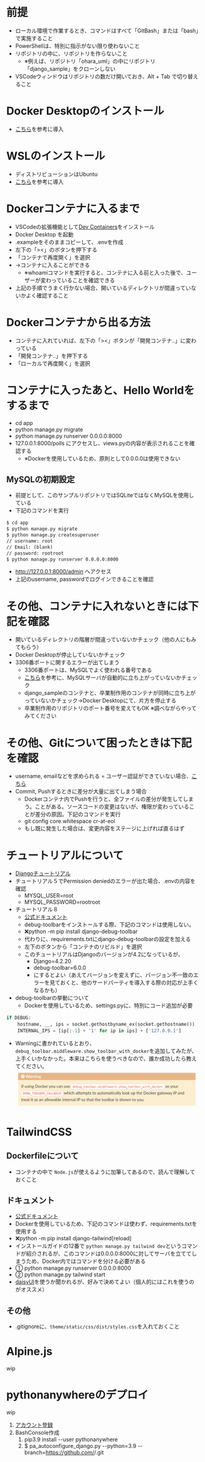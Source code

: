 # 前提
- ローカル環境で作業するとき、コマンドはすべて「GitBash」または「bash」で実施すること
- PowerShellは、特別に指示がない限り使わないこと
- リポジトリの中に、リポジトリを作らないこと
  - ※例えば、リポジトリ「ohara_uml」の中にリポジトリ「django_sample」をクローンしない
- VSCodeウィンドウはリポジトリの数だけ開いておき、Alt + Tab で切り替えること

# Docker Desktopのインストール
- [こちら](https://zenn.dev/upgradetech/articles/8e8b82e9d5c494)を参考に導入

# WSLのインストール
- ディストリビューションはUbuntu
- [こちら](https://zenn.dev/kuuki/articles/windows-ubuntu-insall)を参考に導入

# Dockerコンテナに入るまで
- VSCodeの拡張機能として[Dev Containers](https://marketplace.visualstudio.com/items?itemName=ms-vscode-remote.remote-containers)をインストール
- Docker Desktop を起動
- .exampleをそのままコピーして、.envを作成
- 左下の「><」のボタンを押下する
- 「コンテナで再度開く」を選択
- →コンテナに入ることができる
  - ※whoamiコマンドを実行すると、コンテナに入る前と入った後で、ユーザーが変わっていることを確認できる
- 上記の手順でうまく行かない場合、開いているディレクトリが間違っていないかよく確認すること

# Dockerコンテナから出る方法
- コンテナに入れていれば、左下の「><」ボタンが「開発コンテナ..」に変わっている
- 「開発コンテナ..」を押下する
- 「ローカルで再度開く」を選択

# コンテナに入ったあと、Hello Worldをするまで
- cd app
- python manage.py migrate
- python manage.py runserver 0.0.0.0:8000
- 127.0.0.1:8000/polls にアクセスし、views.pyの内容が表示されることを確認する
  - ※Dockerを使用しているため、原則として0.0.0.0は使用できない

## MySQLの初期設定
- 前提として、このサンプルリポジトリではSQLiteではなくMySQLを使用している
- 下記のコマンドを実行
```
$ cd app
$ python manage.py migrate
$ python manage.py createsuperuser
// username: root
// Email: (blank)
// password: rootroot
$ python manage.py runserver 0.0.0.0:8000
```
- http://127.0.0.1:8000/admin へアクセス
- 上記のusername, passwordでログインできることを確認

# その他、コンテナに入れないときには下記を確認
- 開いているディレクトリの階層が間違っていないかチェック（他の人にもみてもらう）
- Docker Desktopが停止していないかチェック
- 3306番ポートに関するエラーが出てしまう
  - 3306番ポートは、MySQLでよく使われる番号である
  - [こちら](https://qiita.com/Shime_texas/items/03b49cf42fbdaf0e2250)を参考に、MySQLサーバが自動的に立ち上がっていないかチェック
  - django_sampleのコンテナと、卒業制作用のコンテナが同時に立ち上がっていないかチェック→Docker Desktopにて、片方を停止する
  - 卒業制作用のリポジトリのポート番号を変えてもOK ※調べながらやってみてください

# その他、Gitについて困ったときは下記を確認
- username, emailなどを求められる = ユーザー認証ができていない場合、[こちら](https://hirofurukawa.com/check-register-username-mail/)
- Commit, Pushするときに差分が大量に出てしまう場合
  - Dockerコンテナ内でPushを行うと、全ファイルの差分が発生してしまう。ことがある。ソースコードの変更はないが、権限が変わっていることが差分の原因。下記のコマンドを実行
  - git config core.whitespace cr-at-eol
  - もし既に発生した場合は、変更内容をステージに上げれば直るはず

# チュートリアルについて
- [Djangoチュートリアル](https://docs.djangoproject.com/ja/5.2/intro/tutorial01/)
- チュートリアル５でPermission deniedのエラーが出た場合、.envの内容を確認
  - MYSQL_USER=root
  - MYSQL_PASSWORD=rootroot
- チュートリアル８
  - [公式ドキュメント](https://django-debug-toolbar.readthedocs.io/en/latest/installation.html)
  - debug-toolbarをインストールする際、下記のコマンドは使用しない。
  - ❌python -m pip install django-debug-toolbar
  - 代わりに、requirements.txtにdjango-debug-toolbarの設定を加える
  - 左下のボタンから「コンテナのリビルド」を選択
  - このチュートリアルはDjangoのバージョンが4.2になっているが、
    - Django=4.2.20
    - debug-toolbar=6.0.0
    - にするとよい（あえてバージョンを変えずに、バージョン不一致のエラーを見ておくと、他のサードパーティを導入する際の対応が上手くなるかも）
- debug-toolbarの挙動について
  - Dockerを使用しているため、settings.pyに、特別にコード追加が必要
```:settings.py
if DEBUG:
    hostname, __, ips = socket.gethostbyname_ex(socket.gethostname())
    INTERNAL_IPS = [ip[:-1] + '1' for ip in ips] + ['127.0.0.1']
```
- Warningに書かれているとおり、 `debug_toolbar.middleware.show_toolbar_with_docker`を追加してみたが、上手くいかなかった。本来はこちらを使うべきなので、誰か成功したら教えてください。
![alt text](doc/images/debug_toolbar_docker.png)

# TailwindCSS
## Dockerfileについて
- コンテナの中で `Node.js`が使えるように加筆してあるので、読んで理解しておくこと
## ドキュメント
- [公式ドキュメント](https://django-tailwind.readthedocs.io/en/latest/installation.html)
- Dockerを使用しているため、下記のコマンドは使わず、requirements.txtを使用する
- ❌python -m pip install django-tailwind[reload]
- インストールガイドの12番で `python manage.py tailwind dev`というコマンドが紹介されるが、このコマンドは0.0.0.0:8000に対してサーバを立ててしまうため、Docker内ではコマンドを分ける必要がある
- ① python manage.py runserver 0.0.0.0:8000
- ② python manage.py tailwind start
- [daisyUI](https://daisyui.com/)を使うか聞かれるが、好みで決めてよい（個人的にはこれを使うのがオススメ）
## その他
- .gitignoreに、`theme/static/css/dist/styles.css`を入れておくこと

# Alpine.js
wip

# pythonanywhereのデプロイ
wip

1. [アカウント登録](https://www.pythonanywhere.com/)
2. BashConsole作成
   1. pip3.9 install --user pythonanywhere
   2. $ pa_autoconfigure_django.py --python=3.9 --branch=<branchname>https://github.com/<username>/<repositoryname>.git
